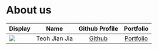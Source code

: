 # About us

Display |     Name      |            Github Profile             | Portfolio 
--------|:-------------:|:-------------------------------------:|:---------:
![](https://via.placeholder.com/100.png?text=Photo) | Teoh Jian Jia | [Github](https://github.com/JianJiaT) | [Portfolio](docs/team/johndoe.md)